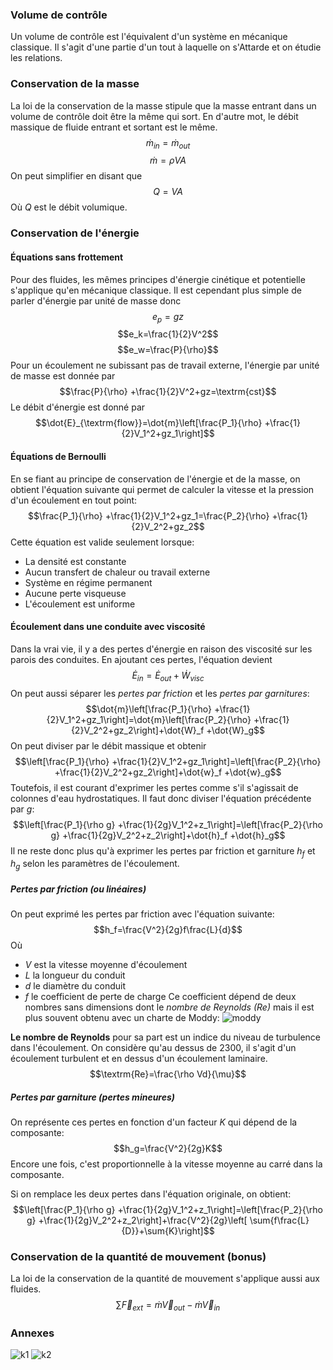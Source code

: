 ### Volume de contrôle
Un volume de contrôle est l'équivalent d'un système en mécanique classique. Il s'agit d'une partie d'un tout à laquelle on s'Attarde et on étudie les relations.

### Conservation de la masse
La loi de la conservation de la masse stipule que la masse entrant dans un volume de contrôle doit être la même qui sort. En d'autre mot, le débit massique de fluide entrant et sortant est le même. 
$$\dot{m}_{in}=\dot{m}_{out}$$
$$\dot{m}=\rho VA$$
On peut simplifier en disant que $$Q=VA$$Où $Q$ est le débit volumique.

### Conservation de l'énergie

#### Équations sans frottement
Pour des fluides, les mêmes principes d'énergie cinétique et potentielle s'applique qu'en mécanique classique. Il est cependant plus simple de parler d'énergie par unité de masse donc $$e_p=gz$$
$$e_k=\frac{1}{2}V^2$$
$$e_w=\frac{P}{\rho}$$
Pour un écoulement ne subissant pas de travail externe, l'énergie par unité de masse est donnée par $$\frac{P}{\rho} +\frac{1}{2}V^2+gz=\textrm{cst}$$
Le débit d'énergie est donné par $$\dot{E}_{\textrm{flow}}=\dot{m}\left[\frac{P_1}{\rho} +\frac{1}{2}V_1^2+gz_1\right]$$
#### Équations de Bernoulli
En se fiant au principe de conservation de l'énergie et de la masse, on obtient l'équation suivante qui permet de calculer la vitesse et la pression d'un écoulement en tout point: $$\frac{P_1}{\rho} +\frac{1}{2}V_1^2+gz_1=\frac{P_2}{\rho} +\frac{1}{2}V_2^2+gz_2$$
Cette équation est valide seulement lorsque:
- La densité est constante
- Aucun transfert de chaleur ou travail externe
- Système en régime permanent
- Aucune perte visqueuse
- L'écoulement est uniforme

#### Écoulement dans une conduite avec viscosité
Dans la vrai vie, il y a des pertes d'énergie en raison des viscosité sur les parois des conduites. En ajoutant ces pertes, l'équation devient $$\dot{E}_{in}=\dot{E}_{out}+\dot{W}_{visc}$$
On peut aussi séparer les *pertes par friction* et les *pertes par garnitures*: $$\dot{m}\left[\frac{P_1}{\rho} +\frac{1}{2}V_1^2+gz_1\right]=\dot{m}\left[\frac{P_2}{\rho} +\frac{1}{2}V_2^2+gz_2\right]+\dot{W}_f +\dot{W}_g$$
On peut diviser par le débit massique et obtenir $$\left[\frac{P_1}{\rho} +\frac{1}{2}V_1^2+gz_1\right]=\left[\frac{P_2}{\rho} +\frac{1}{2}V_2^2+gz_2\right]+\dot{w}_f +\dot{w}_g$$
Toutefois, il est courant d'exprimer les pertes comme s'il s'agissait de colonnes d'eau hydrostatiques. Il faut donc diviser l'équation précédente par $g$: $$\left[\frac{P_1}{\rho g} +\frac{1}{2g}V_1^2+z_1\right]=\left[\frac{P_2}{\rho g} +\frac{1}{2g}V_2^2+z_2\right]+\dot{h}_f +\dot{h}_g$$
Il ne reste donc plus qu'à exprimer les pertes par friction et garniture $h_f$ et $h_g$ selon les paramètres de l'écoulement.

##### Pertes par friction (ou linéaires)
On peut exprimé les pertes par friction avec l'équation suivante: $$h_f=\frac{V^2}{2g}f\frac{L}{d}$$
Où
- $V$ est la vitesse moyenne d'écoulement
- $L$ la longueur du conduit
- $d$ le diamètre du conduit
- $f$ le coefficient de perte de charge
Ce coefficient dépend de deux nombres sans dimensions dont le *nombre de Reynolds (Re)* mais il est plus souvent obtenu avec un charte de Moddy: ![moddy](Images/moddy.png)

**Le nombre de Reynolds** pour sa part est un indice du niveau de turbulence dans l'écoulement. On considère qu'au dessus de 2300, il s'agit d'un écoulement turbulent et en dessus d'un écoulement laminaire.
$$\textrm{Re}=\frac{\rho Vd}{\mu}$$
##### Pertes par garniture (pertes mineures)

On représente ces pertes en fonction d'un facteur $K$ qui dépend de la composante: $$h_g=\frac{V^2}{2g}K$$
Encore une fois, c'est proportionnelle à la vitesse moyenne au carré dans la composante.


Si on remplace les deux pertes dans l'équation originale, on obtient: $$\left[\frac{P_1}{\rho g} +\frac{1}{2g}V_1^2+z_1\right]=\left[\frac{P_2}{\rho g} +\frac{1}{2g}V_2^2+z_2\right]+\frac{V^2}{2g}\left[ \sum{f\frac{L}{D}}+\sum{K}\right]$$
### Conservation de la quantité de mouvement (bonus)

La loi de la conservation de la quantité de mouvement s'applique aussi aux fluides.
$$\sum{\vec{F}_{ext}}=\dot{m}\vec{V}_{out}-\dot{m}\vec{V}_{in}$$

### Annexes

![k1](Images/k1.png)
![k2](Images/k2.png)